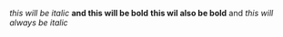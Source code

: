 *this will be italic* __and this will be bold__
**this wil also be bold** and _this will always be italic_
